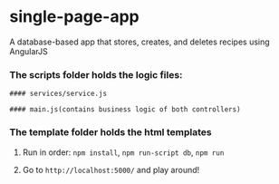 # single-page-app
A database-based app that stores, creates, and deletes recipes using AngularJS

### The scripts folder holds the logic files: 
    #### services/service.js
  
    #### main.js(contains business logic of both controllers)
  
 
### The template folder holds the html templates


1) Run in order: `npm install`, `npm run-script db`, `npm run`

2) Go to `http://localhost:5000/` and play around!

  
